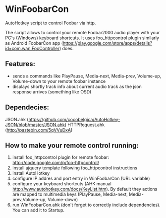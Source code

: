 WinFoobarCon
============

AutoHotkey script to control Foobar via http.

The script allows to control your remote Foobar2000 audio player with your PC's (Windows) keyboard shortcuts. It uses foo_httpcontrol plugin similarly as Android FoobarCon app (https://play.google.com/store/apps/details?id=com.wan.FooController) does.

Features:
---------
* sends a commands like PlayPause, Media-next, Media-prev, Volume-up, Volume-down to your remote foobar instance
* displays shortly track info about current audio track as the json response arrives (something like OSD)

Dependecies:
------------
JSON.ahk (https://github.com/cocobelgica/AutoHotkey-JSON/blob/master/JSON.ahk)
HTTPRequest.ahk (http://pastebin.com/5qVVuDxA)

How to make your remote control running:
----------------------------------------
1. install foo_httpcontrol plugin for remote foobar: http://code.google.com/p/foo-httpcontrol/
2. install ajquery template following foo_httpcontrol instructions
3. install AutoHotkey
4. configure IP addres and port entry in WinFoobarCon (URL variable)
5. configure your keyboard shortcuts (AHK manual http://www.autohotkey.com/docs/KeyList.htm). By default they actions are mapped to multimedia keys (PlayPause, Media-next, Media-prev,Volume-up, Volume-down)
5. run WinFoobarCon.ahk (don't forget to correctly include dependencies). You can add it to Startup.
